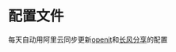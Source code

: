 # 配置文件

每天自动用阿里云同步更新[openit](https://openit.daycat.space/clash)和[长风分享](https://www.cfmem.com/feeds/posts/default?alt=rss)的配置
